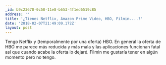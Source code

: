 ```yaml
---
_id: b9c23670-0c50-11e8-b653-4f1ed6519c85
address: ''
title: '¿Tienes Netflix, Amazon Prime Video, HBO, Filmin....?'
date: '2018-02-07T21:49:09.172Z'
layout: post
---
```

 
Tengo Netflix y (temporalmente por una oferta) HBO. En general la oferta de HBO me parece más reducida y más mala y las aplicaciones funcionan fatal así que cuando acabe la oferta lo dejaré. Filmin me gustaría tener en algún momento pero no tengo.
